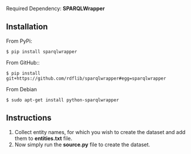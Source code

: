 Required Dependency:
**SPARQLWrapper**
## Installation

From PyPi:

    $ pip install sparqlwrapper


From GitHub::

    $ pip install git+https://github.com/rdflib/sparqlwrapper#egg=sparqlwrapper

From Debian

    $ sudo apt-get install python-sparqlwrapper
    
## Instructions
1. Collect entity names, for which you wish to create the dataset and add them to **entities.txt** file.
2. Now simply run the **source.py** file to create the dataset.
